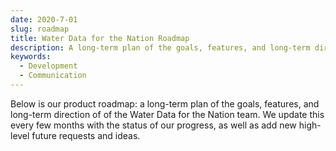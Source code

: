 ```yaml
---
date: 2020-7-01
slug: roadmap
title: Water Data for the Nation Roadmap
description: A long-term plan of the goals, features, and long-term direction of of the Water Data for the Nation team.
keywords:
  - Development
  - Communication
---
```



Below is our product roadmap: a long-term plan of the goals, features,
and long-term direction of of the Water Data for the Nation team. We update this
every few months with the status of our progress, as well as add new
high-level future requests and ideas.



